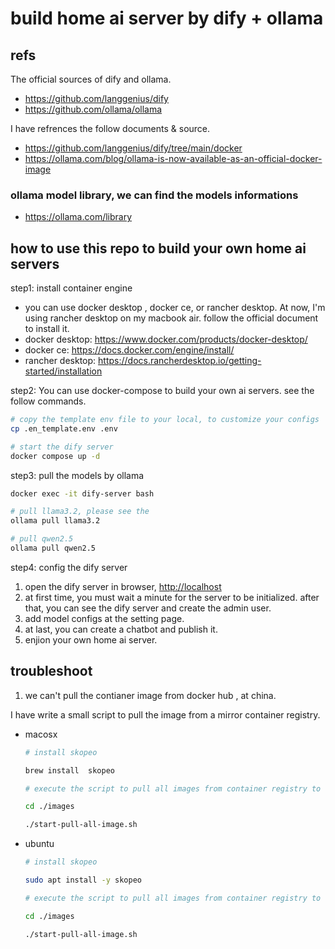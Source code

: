 # build home ai server by dify + ollama

## refs

The official sources of dify and ollama.

- https://github.com/langgenius/dify
- https://github.com/ollama/ollama

I have refrences the follow documents & source.

- https://github.com/langgenius/dify/tree/main/docker
- https://ollama.com/blog/ollama-is-now-available-as-an-official-docker-image

### ollama model library, we can find the models informations

- https://ollama.com/library

## how to use this repo to build your own home ai servers

step1: install container engine

- you can use docker desktop , docker ce, or rancher desktop. At now, I'm using rancher desktop on my macbook air.
  follow the official document to install it.
- docker desktop: https://www.docker.com/products/docker-desktop/
- docker ce: https://docs.docker.com/engine/install/
- rancher desktop: https://docs.rancherdesktop.io/getting-started/installation

step2: You can use docker-compose to build your own ai servers. see the follow commands.

```sh
# copy the template env file to your local, to customize your configs
cp .en_template.env .env

# start the dify server
docker compose up -d
```

step3: pull the models by ollama

```sh
docker exec -it dify-server bash

# pull llama3.2, please see the
ollama pull llama3.2

# pull qwen2.5
ollama pull qwen2.5

```

step4: config the dify server

1. open the dify server in browser, <http://localhost>
2. at first time, you must wait a minute for the server to be initialized. after that, you can see the dify server and create the admin user.
3. add model configs at the setting page.
4. at last, you can create a chatbot and publish it.
5. enjion your own home ai server.

## troubleshoot

1. we can't pull the contianer image from docker hub , at china.

I have write a small script to pull the image from a mirror container registry.

- macosx

  ```sh
  # install skopeo

  brew install  skopeo

  # execute the script to pull all images from container registry to local.

  cd ./images

  ./start-pull-all-image.sh
  ```

- ubuntu

  ```sh
  # install skopeo

  sudo apt install -y skopeo

  # execute the script to pull all images from container registry to local.

  cd ./images

  ./start-pull-all-image.sh
  ```
